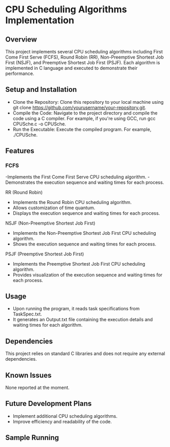 # CPU Scheduling Algorithms Implementation

## Overview
This project implements several CPU scheduling algorithms including First Come First Serve (FCFS), Round Robin (RR), Non-Preemptive Shortest Job First (NSJF), and Preemptive Shortest Job First (PSJF). Each algorithm is implemented in C language and executed to demonstrate their performance.

## Setup and Installation
- Clone the Repository: Clone this repository to your local machine using git clone https://github.com/yourusername/your-repository.git.
- Compile the Code: Navigate to the project directory and compile the code using a C compiler. For example, if you're using GCC, run gcc CPUSche.c -o CPUSche.
- Run the Executable: Execute the compiled program. For example, ./CPUSche.

## Features
### FCFS
-Implements the First Come First Serve CPU scheduling algorithm.
-Demonstrates the execution sequence and waiting times for each process.

RR (Round Robin)
- Implements the Round Robin CPU scheduling algorithm.
- Allows customization of time quantum.
- Displays the execution sequence and waiting times for each process.

NSJF (Non-Preemptive Shortest Job First)
- Implements the Non-Preemptive Shortest Job First CPU scheduling algorithm.
- Shows the execution sequence and waiting times for each process.

PSJF (Preemptive Shortest Job First)
- Implements the Preemptive Shortest Job First CPU scheduling algorithm.
- Provides visualization of the execution sequence and waiting times for each process.

## Usage
- Upon running the program, it reads task specifications from TaskSpec.txt.
- It generates an Output.txt file containing the execution details and waiting times for each algorithm.

## Dependencies
This project relies on standard C libraries and does not require any external dependencies.

## Known Issues
None reported at the moment.

## Future Development Plans
- Implement additional CPU scheduling algorithms.
- Improve efficiency and readability of the code.

## Sample Running
